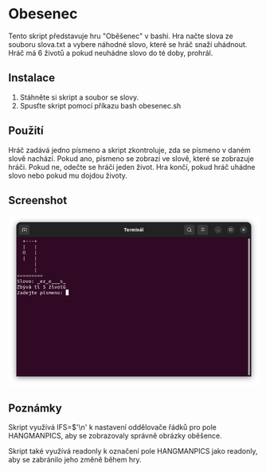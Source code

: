# Obesenec

Tento skript představuje hru "Oběšenec" v bashi. Hra načte slova ze souboru slova.txt a vybere náhodné slovo, které se hráč snaží uhádnout. Hráč má 6 životů a pokud neuhádne slovo do té doby, prohrál.

## Instalace

1. Stáhněte si skript a soubor se slovy.
2. Spusťte skript pomocí příkazu bash obesenec.sh

## Použití

Hráč zadává jedno písmeno a skript zkontroluje, zda se písmeno v daném slově nachází. Pokud ano, písmeno se zobrazí ve slově, které se zobrazuje hráči. Pokud ne, odečte se hráči jeden život. Hra končí, pokud hráč uhádne slovo nebo pokud mu dojdou životy.

## Screenshot
![Náhled hry](obesenec-nahled.png)

## Poznámky

Skript využívá IFS=$'\n' k nastavení oddělovače řádků pro pole HANGMANPICS, aby se zobrazovaly správně obrázky oběšence.

Skript také využívá readonly k označení pole HANGMANPICS jako readonly, aby se zabránilo jeho změně během hry.